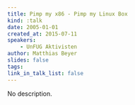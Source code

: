 ```yaml
---
title: Pimp my x86 - Pimp my Linux Box
kind: :talk
date: 2005-01-01
created_at: 2015-07-11
speakers:
    - UnFUG Aktivisten
author: Matthias Beyer
slides: false
tags:
link_in_talk_list: false
---
```


No description.
